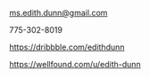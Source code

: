 
ms.edith.dunn@gmail.com

775-302-8019

https://dribbble.com/edithdunn

https://wellfound.com/u/edith-dunn
